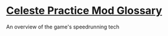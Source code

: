 # [Celeste Practice Mod Glossary](https://stevenfelix505.github.io/Celeste-Practice-Mod-glossary)
An overview of the game's speedrunning tech
